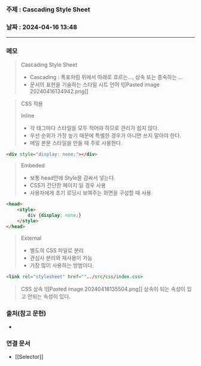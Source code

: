 ### 주제 : Cascading Style Sheet

### 날짜 : 2024-04-16 13:48
----
### 메모
> Cascading Style Sheet
> 	- Cascading : 폭포처럼 위에서 아래로 흐르는..., 상속 또는 종속하는 ...
> 	- 문서의 표현을 기술하는 스타일 시트 언어
> 	![[Pasted image 20240416134942.png]]

> CSS 적용
>  
>  Inline
> 	- 각 태그마다 스타일을 모두 적어야 하므로 관리가 쉽지 않다.
> 	- 우선 순위가 가장 높기 때문에 특별한 경우가 아니면 쓰지 말아야 한다.
> 	- 메일 본문 스타일을 만들 때 주로 사용한다.
```html
<div style="display: none;"></div>
```
> Embeded
> 	- 보통 head안에 Style을 감싸서 넣는다.
> 	- CSS가 간단한 페이지 일 경우 사용
> 	- 사용자에게 초기 로딩시 보여주는 화면을 구성할 때 사용
```html
<head>
    <style>
    	div {display: none;}
    </style>
</head>
```
> External
> 	- 별도의 CSS 파일로 분리
> 	- 관심사 분리와 재사용이 가능
> 	- 가장 많이 사용하는 방법이다.
```html
<link rel="stylesheet" href=""../src/css/index.css>
```

> CSS 상속
> 	![[Pasted image 20240416135504.png]]
> 	상속이 되는 속성이 있고 안되는 속성이 있다.
### 출처(참고 문헌)
-

### 연결 문서
- [[Selector]]
